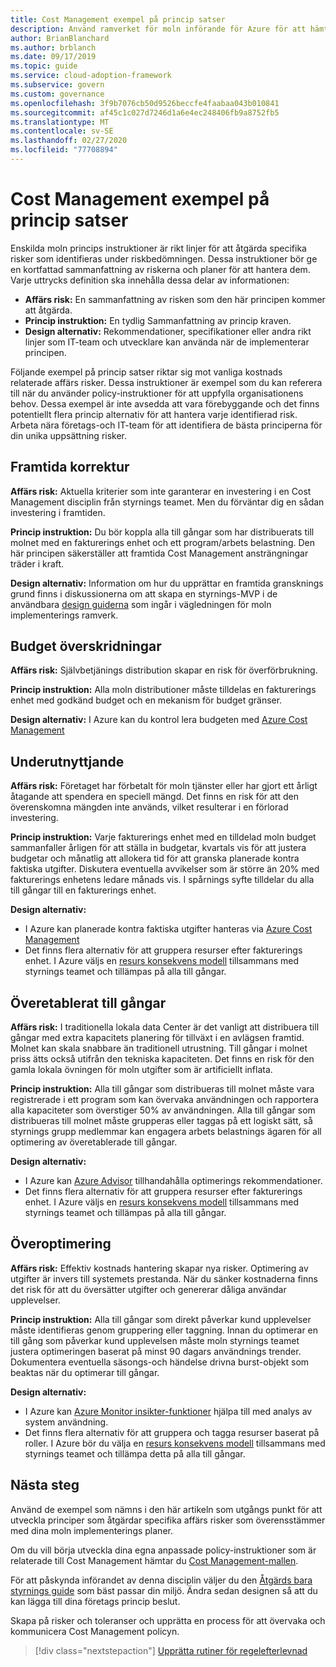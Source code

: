 ```yaml
---
title: Cost Management exempel på princip satser
description: Använd ramverket för moln införande för Azure för att hämta exempel Cost Management princip satser som hjälper dig att skapa ett utkast till princip satser.
author: BrianBlanchard
ms.author: brblanch
ms.date: 09/17/2019
ms.topic: guide
ms.service: cloud-adoption-framework
ms.subservice: govern
ms.custom: governance
ms.openlocfilehash: 3f9b7076cb50d9526beccfe4faabaa043b010841
ms.sourcegitcommit: af45c1c027d7246d1a6e4ec248406fb9a8752fb5
ms.translationtype: MT
ms.contentlocale: sv-SE
ms.lasthandoff: 02/27/2020
ms.locfileid: "77708894"
---
```

# <a name="cost-management-sample-policy-statements"></a>Cost Management exempel på princip satser

Enskilda moln princips instruktioner är rikt linjer för att åtgärda specifika risker som identifieras under riskbedömningen. Dessa instruktioner bör ge en kortfattad sammanfattning av riskerna och planer för att hantera dem. Varje uttrycks definition ska innehålla dessa delar av informationen:

- **Affärs risk:** En sammanfattning av risken som den här principen kommer att åtgärda.
- **Princip instruktion:** En tydlig Sammanfattning av princip kraven.
- **Design alternativ:** Rekommendationer, specifikationer eller andra rikt linjer som IT-team och utvecklare kan använda när de implementerar principen.

Följande exempel på princip satser riktar sig mot vanliga kostnads relaterade affärs risker. Dessa instruktioner är exempel som du kan referera till när du använder policy-instruktioner för att uppfylla organisationens behov. Dessa exempel är inte avsedda att vara förebyggande och det finns potentiellt flera princip alternativ för att hantera varje identifierad risk. Arbeta nära företags-och IT-team för att identifiera de bästa principerna för din unika uppsättning risker.

## <a name="future-proofing"></a>Framtida korrektur

**Affärs risk:** Aktuella kriterier som inte garanterar en investering i en Cost Management disciplin från styrnings teamet. Men du förväntar dig en sådan investering i framtiden.

**Princip instruktion:** Du bör koppla alla till gångar som har distribuerats till molnet med en fakturerings enhet och ett program/arbets belastning. Den här principen säkerställer att framtida Cost Management ansträngningar träder i kraft.

**Design alternativ:** Information om hur du upprättar en framtida gransknings grund finns i diskussionerna om att skapa en styrnings-MVP i de användbara [design guiderna](../guides/index.md) som ingår i vägledningen för moln implementerings ramverk.

## <a name="budget-overruns"></a>Budget överskridningar

**Affärs risk:** Självbetjänings distribution skapar en risk för överförbrukning.

**Princip instruktion:** Alla moln distributioner måste tilldelas en fakturerings enhet med godkänd budget och en mekanism för budget gränser.

**Design alternativ:** I Azure kan du kontrol lera budgeten med [Azure Cost Management](https://docs.microsoft.com/azure/cost-management/manage-budgets)

## <a name="underutilization"></a>Underutnyttjande

**Affärs risk:** Företaget har förbetalt för moln tjänster eller har gjort ett årligt åtagande att spendera en speciell mängd. Det finns en risk för att den överenskomna mängden inte används, vilket resulterar i en förlorad investering.

**Princip instruktion:** Varje fakturerings enhet med en tilldelad moln budget sammanfaller årligen för att ställa in budgetar, kvartals vis för att justera budgetar och månatlig att allokera tid för att granska planerade kontra faktiska utgifter. Diskutera eventuella avvikelser som är större än 20% med fakturerings enhetens ledare månads vis. I spårnings syfte tilldelar du alla till gångar till en fakturerings enhet.

**Design alternativ:**

- I Azure kan planerade kontra faktiska utgifter hanteras via [Azure Cost Management](https://docs.microsoft.com/azure/cost-management/quick-acm-cost-analysis)
- Det finns flera alternativ för att gruppera resurser efter fakturerings enhet. I Azure väljs en [resurs konsekvens modell](../../decision-guides/resource-consistency/index.md) tillsammans med styrnings teamet och tillämpas på alla till gångar.

## <a name="overprovisioned-assets"></a>Överetablerat till gångar

**Affärs risk:** I traditionella lokala data Center är det vanligt att distribuera till gångar med extra kapacitets planering för tillväxt i en avlägsen framtid. Molnet kan skala snabbare än traditionell utrustning. Till gångar i molnet priss ätts också utifrån den tekniska kapaciteten. Det finns en risk för den gamla lokala övningen för moln utgifter som är artificiellt inflata.

**Princip instruktion:** Alla till gångar som distribueras till molnet måste vara registrerade i ett program som kan övervaka användningen och rapportera alla kapaciteter som överstiger 50% av användningen. Alla till gångar som distribueras till molnet måste grupperas eller taggas på ett logiskt sätt, så styrnings grupp medlemmar kan engagera arbets belastnings ägaren för all optimering av överetablerade till gångar.

**Design alternativ:**

- I Azure kan [Azure Advisor](https://docs.microsoft.com/azure/advisor/advisor-cost-recommendations) tillhandahålla optimerings rekommendationer.
- Det finns flera alternativ för att gruppera resurser efter fakturerings enhet. I Azure väljs en [resurs konsekvens modell](../../decision-guides/resource-consistency/index.md) tillsammans med styrnings teamet och tillämpas på alla till gångar.

## <a name="overoptimization"></a>Överoptimering

**Affärs risk:** Effektiv kostnads hantering skapar nya risker. Optimering av utgifter är invers till systemets prestanda. När du sänker kostnaderna finns det risk för att du översätter utgifter och genererar dåliga användar upplevelser.

**Princip instruktion:** Alla till gångar som direkt påverkar kund upplevelser måste identifieras genom gruppering eller taggning. Innan du optimerar en till gång som påverkar kund upplevelsen måste moln styrnings teamet justera optimeringen baserat på minst 90 dagars användnings trender. Dokumentera eventuella säsongs-och händelse drivna burst-objekt som beaktas när du optimerar till gångar.

**Design alternativ:**

- I Azure kan [Azure Monitor insikter-funktioner](https://docs.microsoft.com/azure/azure-monitor/insights/vminsights-performance) hjälpa till med analys av system användning.
- Det finns flera alternativ för att gruppera och tagga resurser baserat på roller. I Azure bör du välja en [resurs konsekvens modell](../../decision-guides/resource-consistency/index.md) tillsammans med styrnings teamet och tillämpa detta på alla till gångar.

## <a name="next-steps"></a>Nästa steg

Använd de exempel som nämns i den här artikeln som utgångs punkt för att utveckla principer som åtgärdar specifika affärs risker som överensstämmer med dina moln implementerings planer.

Om du vill börja utveckla dina egna anpassade policy-instruktioner som är relaterade till Cost Management hämtar du [Cost Management-mallen](./template.md).

För att påskynda införandet av denna disciplin väljer du den [Åtgärds bara styrnings guide](../guides/index.md) som bäst passar din miljö. Ändra sedan designen så att du kan lägga till dina företags princip beslut.

Skapa på risker och toleranser och upprätta en process för att övervaka och kommunicera Cost Management policyn.

> [!div class="nextstepaction"]
> [Upprätta rutiner för regelefterlevnad](./compliance-processes.md)
